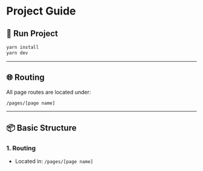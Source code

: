 # Project Guide

## 🧪 Run Project

```bash
yarn install
yarn dev
```

---

## 🌐 Routing

All page routes are located under:

```
/pages/[page name]
```

---

## 📦 Basic Structure

### 1. Routing  
- Located in: `/pages/[page name]`

